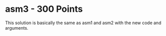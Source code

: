 # asm3 - 300 Points

This solution is basically the same as asm1 and asm2 with the new code and arguments.
